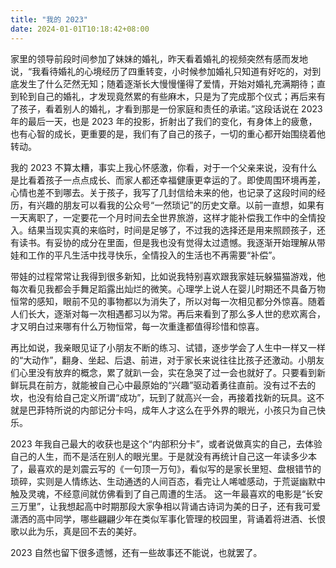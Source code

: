 ```yaml
---
title: "我的 2023"
date: 2024-01-01T10:18:42+08:00
---
```


家里的领导前段时间参加了妹妹的婚礼，昨天看着婚礼的视频突然有感而发地说，“我看待婚礼的心境经历了四重转变，小时候参加婚礼只知道有好吃的，对到底发生了什么茫然无知；随着逐渐长大慢慢懂得了爱情，开始对婚礼充满期待；直到轮到自己的婚礼，才发现竟然累的有些麻木，只是为了完成那个仪式；再后来有了孩子，看着别人的婚礼，才看到那是一份家庭和责任的承诺。”这段话说在 2023 年的最后一天，也是 2023 年的投影，折射出了我们的变化，有身体上的疲惫，也有心智的成长，更重要的是，我们有了自己的孩子，一切的重心都开始围绕着他转动。

我的 2023 不算太糟，事实上我心怀感激，你看，对于一个父亲来说，没有什么是比看着孩子一点点成长、而家人都还幸福健康更幸运的了。即使周围环境再差，心情也差不到哪去。关于孩子，我写了几封信给未来的他，也记录了这段时间的经历，有兴趣的朋友可以看我的公众号“一然琐记”的历史文章。以前一直想，如果有一天离职了，一定要花一个月时间去全世界旅游，这样才能补偿我工作中的全情投入。结果当现实真的来临时，时间是足够了，不过我的选择还是用来照顾孩子，还有读书。有妥协的成分在里面，但是我也没有觉得太过遗憾。我逐渐开始理解从带娃和工作的平凡生活中找寻快乐，全情投入的生活也不再需要“补偿”。

带娃的过程常常让我得到很多新知，比如说我特别喜欢跟我家娃玩躲猫猫游戏，他每次看见我都会手舞足蹈露出灿烂的微笑。心理学上说人在婴儿时期还不具备万物恒常的感知，眼前不见的事物都以为消失了，所以对每一次相见都分外惊喜。随着人们长大，逐渐对每一次相遇都习以为常。再后来看到了那么多人世的悲欢离合，才又明白过来哪有什么万物恒常，每一次重逢都值得珍惜和惊喜。

再比如说，我亲眼见证了小朋友不断的练习、试错，逐步学会了人生中一样又一样的“大动作”，翻身、坐起、后退、前进，对于家长来说往往比孩子还激动。小朋友们心里没有放弃的概念，累了就趴一会，实在急哭了过一会也就好了。只要看到新鲜玩具在前方，就能被自己心中最原始的“兴趣”驱动着勇往直前。没有过不去的坎，也没有给自己定义所谓“成功”，玩到了就高兴一会，再接着找新的玩具。这不就是巴菲特所说的内部记分卡吗，成年人才这么在乎外界的眼光，小孩只为自己快乐。

2023 年我自己最大的收获也是这个“内部积分卡”，或者说做真实的自己，去体验自己的人生，而不是活在别人的眼光里。于是就没有再统计自己这一年读多少本了，最喜欢的是刘震云写的《一句顶一万句》，看似写的是家长里短、盘根错节的琐碎，实则是人情练达、生动通透的人间百态，看完让人唏嘘感动，于荒诞幽默中触及灵魂，不经意间就仿佛看到了自己周遭的生活。
这一年最喜欢的电影是“长安三万里”，让我想起高中时期那段大家争相以背诵古诗词为美的日子，还有我可爱潇洒的高中同学，哪些翩翩少年在类似军事化管理的校园里，背诵着将进酒、长恨歌以此为乐，真是回不去的美好。

2023 自然也留下很多遗憾，还有一些故事还不能说，也就罢了。



